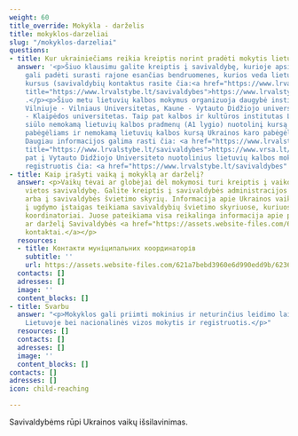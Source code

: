```yaml
---
weight: 60
title_override: Mokykla - darželis
title: mokyklos-darzeliai
slug: "/mokyklos-darzeliai"
questions:
- title: Kur ukrainiečiams reikia kreiptis norint pradėti mokytis lietuvių kalbos?
  answer: '<p>Šiuo klausimu galite kreiptis į savivaldybę, kurioje apsistojote, ji
    gali padėti surasti rajone esančias bendruomenes, kurios veda lietuvių kalbos
    kursus (savivaldybių kontaktus rasite čia:<a href="https://www.lrvalstybe.lt/savivaldybes"
    title="https://www.lrvalstybe.lt/savivaldybes">https://www.lrvalstybe.lt/savivaldybes</a>)
    .</p><p>Šiuo metu lietuvių kalbos mokymus organizuoja daugybė institucijų ir organizacijų:
    Vilniuje - Vilniaus Universitetas, Kaune - Vytauto Didžiojo universitetas, Klaipėdoje
    - Klaipėdos universitetas. Taip pat kalbos ir kultūros institutas LINGUA LITUANICA
    siūlo nemokamą lietuvių kalbos pradmenų (A1 lygio) nuotolinį kursą Ukrainos karo
    pabėgėliams ir nemokamą lietuvių kalbos kursą Ukrainos karo pabėgėlių vaikams.
    Daugiau informacijos galima rasti čia: <a href="https://www.lrvalstybe.lt/savivaldybes"
    title="https://www.lrvalstybe.lt/savivaldybes">https://www.vrsa.lt/titulinio-naujienos/424/nemokami-lietuviu-kalbos-kursai-ukrainos-karo-pabegeliams:2442</a></p><p>Taip
    pat į Vytauto Didžiojo Universiteto nuotolinius lietuvių kalbos mokymus galima
    registruotis čia: <a href="https://www.lrvalstybe.lt/savivaldybes" title="https://www.lrvalstybe.lt/savivaldybes">https://www.vdu.lt/lt/vdu-parama-ukrainos-akademinei-bendruomenei/</a></p>'
- title: Kaip įrašyti vaiką į mokyklą ar darželį?
  answer: <p>Vaikų tėvai ar globėjai dėl mokymosi turi kreiptis į vaiko gyvenamosios
    vietos savivaldybę. Galite kreiptis į savivaldybės administracijos priėmimo komisiją
    arba į savivaldybės švietimo skyrių. Informacija apie Ukrainos vaikų priėmimą
    į ugdymo įstaigas teikiama savivaldybių švietimo skyriuose, kuriuose skiriami
    koordinatoriai. Juose pateikiama visa reikalinga informacija apie priėmimą į mokyklą
    ar darželį Savivaldybės <a href="https://assets.website-files.com/621a7bebd3960e6d990edd9b/62363df436eb487863ce62ce_Kontaktai_koordinatoriai_S%CC%8CMSM_UA.docx">koordinatorių
    kontaktai.</a></p>
  resources:
  - title: Контакти муніципальних координаторів
    subtitle: ''
    url: https://assets.website-files.com/621a7bebd3960e6d990edd9b/62363df436eb487863ce62ce_Kontaktai_koordinatoriai_S%CC%8CMSM_UA.docx
  contacts: []
  adresses: []
  image: ''
  content_blocks: []
- title: Svarbu
  answer: "<p>Mokyklos gali priimti mokinius ir neturinčius leidimo laikinai gyventi
    Lietuvoje bei nacionalinės vizos mokytis ir registruotis.</p>"
  resources: []
  contacts: []
  adresses: []
  image: ''
  content_blocks: []
contacts: []
adresses: []
icon: child-reaching

---
```

Savivaldybėms rūpi Ukrainos vaikų išsilavinimas.